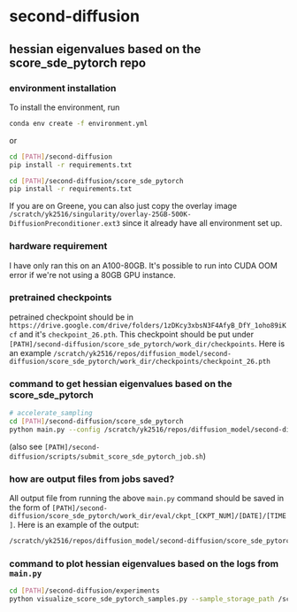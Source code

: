 # second-diffusion

## hessian eigenvalues based on the score_sde_pytorch repo

### environment installation

To install the environment, run

```bash
conda env create -f environment.yml
```

or 
```bash
cd [PATH]/second-diffusion
pip install -r requirements.txt

cd [PATH]/second-diffusion/score_sde_pytorch
pip install -r requirements.txt
```

If you are on Greene, you can also just copy the overlay image `/scratch/yk2516/singularity/overlay-25GB-500K-DiffusionPreconditioner.ext3` since it already have all environment set up.

### hardware requirement

I have only ran this on an A100-80GB. It's possible to run into CUDA OOM error if we're not using a 80GB GPU instance. 

### pretrained checkpoints

petrained checkpoint should be in `https://drive.google.com/drive/folders/1zDKcy3xbsN3F4AfyB_DfY_1oho89iKcf` and it's `checkpoint_26.pth`. This checkpoint should be put under `[PATH]/second-diffusion/score_sde_pytorch/work_dir/checkpoints`. Here is an example `/scratch/yk2516/repos/diffusion_model/second-diffusion/score_sde_pytorch/work_dir/checkpoints/checkpoint_26.pth`

### command to get hessian eigenvalues based on the score_sde_pytorch

```bash
# accelerate_sampling
cd [PATH]/second-diffusion/score_sde_pytorch
python main.py --config /scratch/yk2516/repos/diffusion_model/second-diffusion/score_sde_pytorch/configs/vp/ddpm/cifar10_accelerated_sampling.py --eval_folder eval --mode sampling --workdir /scratch/yk2516/repos/diffusion_model/second-diffusion/score_sde_pytorch/work_dir
```
(also see `[PATH]/second-diffusion/scripts/submit_score_sde_pytorch_job.sh`)

### how are output files from jobs saved?

All output file from running the above `main.py` command should be saved in the form of `[PATH]/second-diffusion/score_sde_pytorch/work_dir/eval/ckpt_[CKPT_NUM]/[DATE]/[TIME]`. Here is an example of the output: 

```bash
/scratch/yk2516/repos/diffusion_model/second-diffusion/score_sde_pytorch/work_dir/eval/ckpt_26/2023-11-24/12-42-02
```

### command to plot hessian eigenvalues based on the logs from `main.py`

```bash
cd [PATH]/second-diffusion/experiments
python visualize_score_sde_pytorch_samples.py --sample_storage_path /scratch/yk2516/repos/diffusion_model/second-diffusion/score_sde_pytorch/work_dir/eval/ckpt_26/2023-11-24/12-42-02
```
